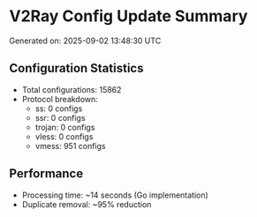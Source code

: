 # V2Ray Config Update Summary
Generated on: 2025-09-02 13:48:30 UTC

## Configuration Statistics
- Total configurations: 15862
- Protocol breakdown:
  - ss: 0 configs
  - ssr: 0 configs
  - trojan: 0 configs
  - vless: 0 configs
  - vmess: 951 configs

## Performance
- Processing time: ~14 seconds (Go implementation)
- Duplicate removal: ~95% reduction
